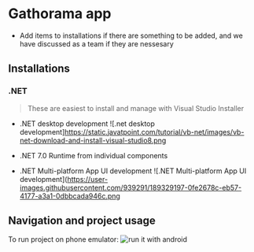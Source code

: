 # Gathorama app
- Add items to installations if there are something to be added, and we have discussed as a team if they are nessesary

## Installations

### .NET
> These are easiest to install and manage with Visual Studio Installer

* .NET desktop development ![.net desktop development]https://static.javatpoint.com/tutorial/vb-net/images/vb-net-download-and-install-visual-studio8.png

* .NET 7.0 Runtime from individual components
 
* .NET Multi-platform App UI development ![.NET Multi-platform App UI development](https://user-images.githubusercontent.com/939291/189329197-0fe2678c-eb57-4177-a3a1-0dbbcada946c.png

## Navigation and project usage

To run project on phone emulator: 
![run it with android](https://imgur.com/a/O0wyeHg)